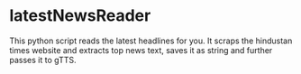 # latestNewsReader

This python script reads the latest headlines for you.
It scraps the hindustan times website and extracts top news text, saves it as string and further passes it to gTTS.
